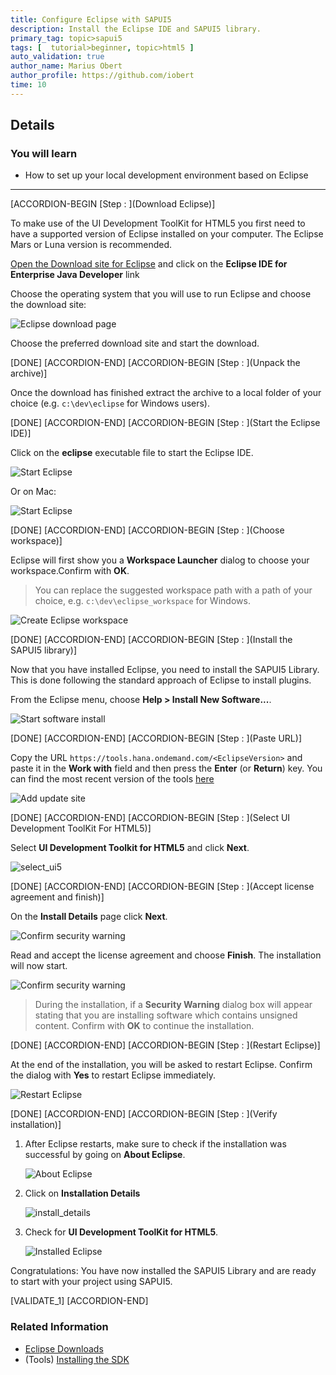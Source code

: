 ```yaml
---
title: Configure Eclipse with SAPUI5
description: Install the Eclipse IDE and SAPUI5 library.
primary_tag: topic>sapui5
tags: [  tutorial>beginner, topic>html5 ]
auto_validation: true
author_name: Marius Obert
author_profile: https://github.com/iobert
time: 10
---
```


## Details
### You will learn
- How to set up your local development environment based on Eclipse

---


[ACCORDION-BEGIN [Step : ](Download Eclipse)]

To make use of the UI Development ToolKit for HTML5 you first need to have a supported version of Eclipse installed on your computer. The Eclipse Mars or Luna version is recommended.

[Open the Download site for Eclipse](https://www.eclipse.org/downloads/packages/) and click on the **Eclipse IDE for Enterprise Java Developer** link


Choose the operating system that you will use to run Eclipse and choose the download site:

![Eclipse download page](eclipse.png)


Choose the preferred download site and start the download.

[DONE]
[ACCORDION-END]
[ACCORDION-BEGIN [Step : ](Unpack the archive)]

Once the download has finished extract the archive to a local folder of your choice (e.g. `c:\dev\eclipse` for Windows users).

[DONE]
[ACCORDION-END]
[ACCORDION-BEGIN [Step : ](Start the Eclipse IDE)]

Click on the **eclipse** executable file to start the Eclipse IDE.

![Start Eclipse](start_eclipse.png)

Or on Mac:

![Start Eclipse](start_eclipse_mac.png)

[DONE]
[ACCORDION-END]
[ACCORDION-BEGIN [Step : ](Choose workspace)]

Eclipse will first show you a **Workspace Launcher** dialog to choose your workspace.Confirm with **OK**.

>You can replace the suggested workspace path with a path of your choice, e.g. `c:\dev\eclipse_workspace` for Windows.

![Create Eclipse workspace](create_workspace.png)

[DONE]
[ACCORDION-END]
[ACCORDION-BEGIN [Step : ](Install the SAPUI5 library)]

Now that you have installed Eclipse, you need to install the SAPUI5 Library. This is done following the standard approach of Eclipse to install plugins.

From the Eclipse menu, choose **Help > Install New Software...**.

![Start software install](install_new.png)

[DONE]
[ACCORDION-END]
[ACCORDION-BEGIN [Step : ](Paste URL)]

Copy the URL `https://tools.hana.ondemand.com/<EclipseVersion>` and paste it in the **Work with** field and then press the **Enter** (or **Return**) key. You can find the most recent version of the tools [here](https://tools.hana.ondemand.com/#sapui5)

![Add update site](add_update_site.png)

[DONE]
[ACCORDION-END]
[ACCORDION-BEGIN [Step : ](Select UI Development ToolKit For HTML5)]

Select **UI Development Toolkit for HTML5** and click **Next**.

![select_ui5](ui5_select.png)

[DONE]
[ACCORDION-END]
[ACCORDION-BEGIN [Step : ](Accept license agreement and finish)]

On the **Install Details** page click **Next**.

![Confirm security warning](confirm.png)

Read and accept the license agreement and choose **Finish**. The installation will now start.

![Confirm security warning](confirm_license.png)

>During the installation, if a **Security Warning** dialog box will appear stating that you are installing software which contains unsigned content. Confirm with **OK** to continue the installation.

[DONE]
[ACCORDION-END]
[ACCORDION-BEGIN [Step : ](Restart Eclipse)]

At the end of the installation, you will be asked to restart Eclipse. Confirm the dialog with **Yes** to restart Eclipse immediately.

![Restart Eclipse](restart_eclipse.png)

[DONE]
[ACCORDION-END]
[ACCORDION-BEGIN [Step : ](Verify installation)]

1. After Eclipse restarts, make sure to check if the installation was successful by going on **About Eclipse**.

    ![About Eclipse](about_eclipse.png)

2. Click on **Installation Details**

    ![install_details](install_details.png)

3. Check for **UI Development ToolKit for HTML5**.

    ![Installed Eclipse](installed.png)

Congratulations: You have now installed the SAPUI5 Library and are ready to start with your project using SAPUI5.


[VALIDATE_1]
[ACCORDION-END]


### Related Information
- [Eclipse Downloads](http://www.eclipse.org/downloads)
- (Tools) [Installing the SDK](https://tools.hana.ondemand.com)
